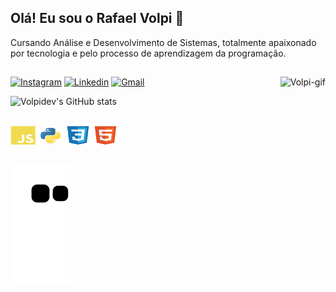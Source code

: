 
## Olá! Eu sou o Rafael Volpi 👋

Cursando Análise e Desenvolvimento de Sistemas, totalmente apaixonado por tecnologia e pelo processo de aprendizagem da programação.
##
<div>
<img align="right" height="300" alt="Volpi-gif" src="https://i.picasion.com/pic92/4d5bde77e9f92774b79f7644c5344869.gif">
</div>    

[![Instagram](https://img.shields.io/badge/Instagram-E4405F?style=for-the-badge&logo=instagram&logoColor=white)](https://www.instagram.com/umtaldevolpi/)
[![Linkedin](https://img.shields.io/badge/LinkedIn-0077B5?style=for-the-badge&logo=linkedin&logoColor=white)](https://www.linkedin.com/in/volpideveloper/)
[![Gmail](https://img.shields.io/badge/Gmail-D14836?style=for-the-badge&logo=gmail&logoColor=white)](mailto:volpideveloper@gmail.com)

![Volpidev's GitHub stats](https://github-readme-stats.vercel.app/api?username=volpidev&show_icons=true&theme=onedark)

<div style ="display> inline_block"><br>
  <img align="center" alt="Rafa-Js" height="30" width="40" src="https://raw.githubusercontent.com/devicons/devicon/master/icons/javascript/javascript-plain.svg">
  <img align="center" alt="Rafa-Python" height="30" width="40" src="https://raw.githubusercontent.com/devicons/devicon/master/icons/python/python-original.svg">
  <img align="center" alt="Rafa-CSS" height="30" width="40" src="https://raw.githubusercontent.com/devicons/devicon/master/icons/css3/css3-original.svg">
  <img align="center" alt="Rafa-HTML" height="30" width="40" src="https://raw.githubusercontent.com/devicons/devicon/master/icons/html5/html5-original.svg">
</div>

##

![snake gif](https://github.com/volpidev/volpidev/blob/output/github-contribution-grid-snake.svg)

